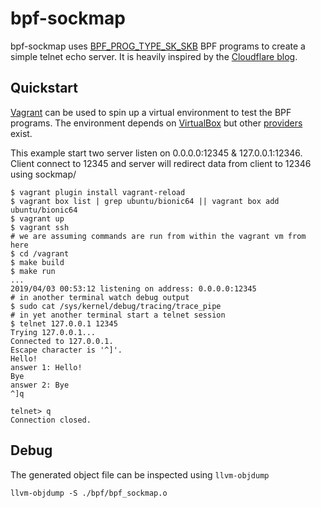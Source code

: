 # bpf-sockmap

bpf-sockmap uses [BPF_PROG_TYPE_SK_SKB](https://lwn.net/Articles/731133/) BPF programs to create a simple telnet echo server. It is heavily inspired by the [Cloudflare blog](https://blog.cloudflare.com/sockmap-tcp-splicing-of-the-future/).

## Quickstart

[Vagrant](https://www.vagrantup.com/) can be used to spin up a virtual environment to test the BPF programs. The environment depends on [VirtualBox](https://www.virtualbox.org/wiki/Downloads) but other [providers](https://www.vagrantup.com/docs/providers/) exist.

This example start two server listen on 0.0.0.0:12345 & 127.0.0.1:12346. 
Client connect to 12345 and server will redirect data from client to 12346 using sockmap/

```
$ vagrant plugin install vagrant-reload
$ vagrant box list | grep ubuntu/bionic64 || vagrant box add ubuntu/bionic64
$ vagrant up
$ vagrant ssh
# we are assuming commands are run from within the vagrant vm from here
$ cd /vagrant
$ make build
$ make run
...
2019/04/03 00:53:12 listening on address: 0.0.0.0:12345
# in another terminal watch debug output
$ sudo cat /sys/kernel/debug/tracing/trace_pipe
# in yet another terminal start a telnet session
$ telnet 127.0.0.1 12345
Trying 127.0.0.1...
Connected to 127.0.0.1.
Escape character is '^]'.
Hello!
answer 1: Hello!
Bye
answer 2: Bye
^]q

telnet> q
Connection closed.
```

## Debug

The generated object file can be inspected using `llvm-objdump`

```
llvm-objdump -S ./bpf/bpf_sockmap.o
```
